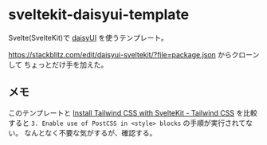 # sveltekit-daisyui-template

Svelte(SvelteKit)で
[daisyUI](https://daisyui.com/)
を使うテンプレート。

<https://stackblitz.com/edit/daisyui-sveltekit/?file=package.json> からクローンして
ちょっとだけ手を加えた。

## メモ

このテンプレートと
[Install Tailwind CSS with SvelteKit - Tailwind CSS](https://tailwindcss.com/docs/guides/sveltekit) を比較すると
`3. Enable use of PostCSS in <style> blocks` の手順が実行されてない。
なんとなく不要な気がするが、確認する。
